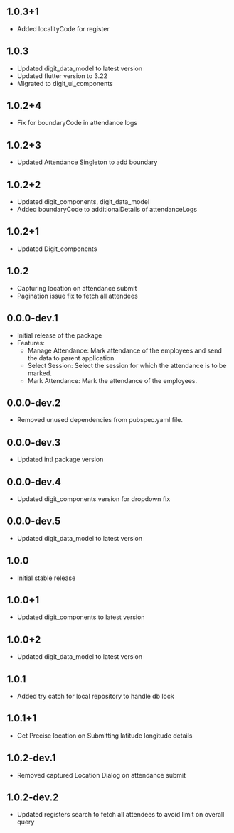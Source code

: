 ## 1.0.3+1

* Added localityCode for register

## 1.0.3

* Updated digit_data_model to latest version
* Updated flutter version to 3.22
* Migrated to digit_ui_components

## 1.0.2+4

* Fix for boundaryCode in attendance logs

## 1.0.2+3

* Updated Attendance Singleton to add boundary

## 1.0.2+2

* Updated digit_components, digit_data_model
* Added boundaryCode to additionalDetails of attendanceLogs

## 1.0.2+1

* Updated Digit_components

## 1.0.2

* Capturing location on attendance submit
* Pagination issue fix to fetch all attendees

## 0.0.0-dev.1

* Initial release of the package
* Features:
    - Manage Attendance: Mark attendance of the employees and send the data to parent application.
    - Select Session: Select the session for which the attendance is to be marked.
    - Mark Attendance: Mark the attendance of the employees.

## 0.0.0-dev.2

* Removed unused dependencies from pubspec.yaml file.

## 0.0.0-dev.3

* Updated intl package version

## 0.0.0-dev.4

* Updated digit_components version for dropdown fix

## 0.0.0-dev.5

* Updated digit_data_model to latest version

## 1.0.0

* Initial stable release

## 1.0.0+1

* Updated digit_components to latest version

## 1.0.0+2

* Updated digit_data_model to latest version

## 1.0.1

* Added try catch for local repository to handle db lock

## 1.0.1+1

* Get Precise location on Submitting latitude longitude details

## 1.0.2-dev.1

* Removed captured Location Dialog on attendance submit

## 1.0.2-dev.2

* Updated registers search to fetch all attendees to avoid limit on overall query